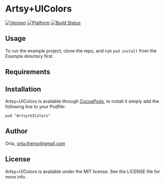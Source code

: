 # Artsy+UIColors

[![Version](http://cocoapod-badges.herokuapp.com/v/Artsy+UIColors/badge.png)](http://cocoadocs.org/docsets/Artsy+UIColors)
[![Platform](http://cocoapod-badges.herokuapp.com/p/Artsy+UIColors/badge.png)](http://cocoadocs.org/docsets/Artsy+UIColors)
[![Build Status](https://travis-ci.org/Orta/Artsy+UIColors.svg)](https://travis-ci.org/Orta/Artsy+UIColors)

## Usage

To run the example project; clone the repo, and run `pod install` from the Example directory first.

## Requirements

## Installation

Artsy+UIColors is available through [CocoaPods](http://cocoapods.org), to install
it simply add the following line to your Podfile:

    pod "Artsy+UIColors"

## Author

Orta, orta.therox@gmail.com

## License

Artsy+UIColors is available under the MIT license. See the LICENSE file for more info.

